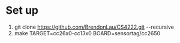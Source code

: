 # Set up
1. git clone https://github.com/BrendonLau/CS4222.git --recursive
2. make TARGET=cc26x0-cc13x0 BOARD=sensortag/cc2650 <filename>